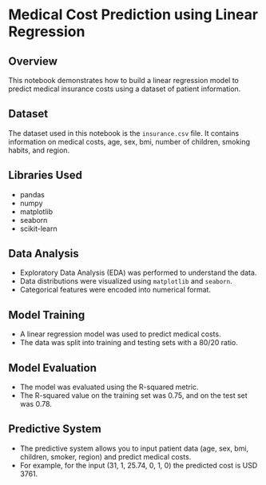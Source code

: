 # Medical Cost Prediction using Linear Regression

## Overview
This notebook demonstrates how to build a linear regression model to predict medical insurance costs using a dataset of patient information.

## Dataset
The dataset used in this notebook is the `insurance.csv` file. It contains information on medical costs, age, sex, bmi, number of children, smoking habits, and region.

## Libraries Used
*   pandas
*   numpy
*   matplotlib
*   seaborn
*   scikit-learn

## Data Analysis
*   Exploratory Data Analysis (EDA) was performed to understand the data.
*   Data distributions were visualized using `matplotlib` and `seaborn`.
*   Categorical features were encoded into numerical format.

## Model Training
*   A linear regression model was used to predict medical costs.
*   The data was split into training and testing sets with a 80/20 ratio.

## Model Evaluation
*   The model was evaluated using the R-squared metric.
*   The R-squared value on the training set was 0.75, and on the test set was 0.78.

## Predictive System
*   The predictive system allows you to input patient data (age, sex, bmi, children, smoker, region) and predict medical costs.
*   For example, for the input (31, 1, 25.74, 0, 1, 0) the predicted cost is USD 3761.
